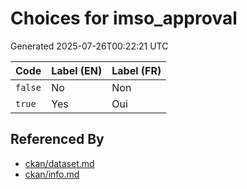 # Choices for imso_approval

Generated 2025-07-26T00:22:21 UTC

| Code | Label (EN) | Label (FR) |
|------|------------|------------|
| `false` | No | Non |
| `true` | Yes | Oui |


## Referenced By

- [ckan/dataset.md](../ckan/dataset.md)
- [ckan/info.md](../ckan/info.md)

